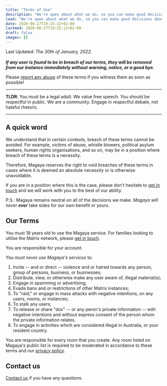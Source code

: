 ```yaml
---
title: "Terms of Use"
description: "We're open about what we do, so you can make good decisions about your privacy and security."
lead: "We're open about what we do, so you can make good decisions about your privacy and security."
date: 2020-08-27T19:25:12+02:00
lastmod: 2020-08-27T19:25:12+02:00
draft: false
images: []
---
```


Last Updated: *The 30th of January, 2022.*
<br></br>
***If any user is found to be in breach of our terms, they will be removed from our instance immediately without warning, notice, or a good bye.***

Please <a href='mai&#108;to&#58;abuse&#64;ma%67%61%7&#57;&#97;&#46;o%72&#103;'>report any abuse</a> of these terms if you witness them as soon as possible!


---

**TLDR**: You must be a legal adult. We value free speech. You should be respectful in public. We are a community. Engage in respectful debate, not hateful rhetoric. 

---
## A quick word
We understand that in certain contexts, breach of these terms cannot be avoided. For example, victims of abuse, whistle blowers, political asylum seekers, human rights organisations, and so on, may be in a position where breach of these terms is a necessity.

Therefore, Magaya reserves the right to void breaches of these terms in cases where it is deemed an absolute necessity or is otherwise unavoidable.

If you are in a position where this is the case, please don't hesitate to [get in touch](/contact/) and we will work with you to the best of our ability.

P.S.: Magaya remains neutral on all of the decisions we make. *Magaya will never* ***ever*** take sides for our own benefit or yours.

## Our Terms

You must 18 years old to use the Magaya service. For families looking to utilise the Matrix network, please [get in touch](/contact/).

You are responsible for your account.

You *must never use Magaya's services* to:

1. Incite -- and or direct -- violence and or hatred towards any person, group of persons, business, or businesses;
2. Distribute, view, or otherwise make any user aware of, illegal material(s);
3. Engage in spamming or advertising;
4. Evade bans and or restrictions of other Matrix instances;
4. To "raid," or engage in mass attacks with negative intentions, on any users, rooms, or instances;
5. To stalk any users;
6. To release or share "dox" -- or any peron's private information -- with negative intentions and without express consent of the person whom the private information relates.
7. To engage in activities which are considered illegal in Australia, or your resident country.

You are responsible for every room that you create. Any room listed on Magaya's public list is required to be moderated in accordance to these terms and our [privacy policy](/privacy-policy/).

## Contact us

[Contact us](/contact/) if you have any questions.
